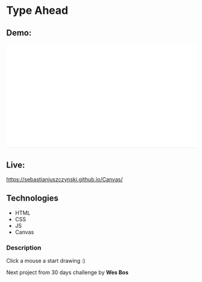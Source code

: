 # Type Ahead
## Demo:
![Demo](demo/demo.gif)
## Live:
https://sebastianjuszczynski.github.io/Canvas/
## Technologies
- HTML
- CSS
- JS
- Canvas
### Description
Click a mouse a start drawing :)


Next project from 30 days challenge by **Wes Bos**